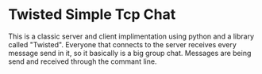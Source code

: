 # Twisted Simple Tcp Chat

This is a classic server and client implimentation using python and a library called "Twisted". Everyone that connects to the server receives every message send in it, so it basically is a big group chat. Messages are being send and received through the commant line.
